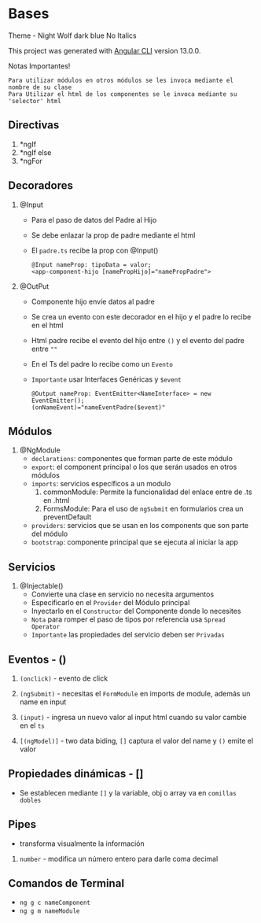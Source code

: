 # Bases

Theme  - Night Wolf dark blue No Italics

This project was generated with [Angular CLI](https://github.com/angular/angular-cli) version 13.0.0.

Notas Importantes!

    Para utilizar módulos en otros módulos se les invoca mediante el nombre de su clase
    Para Utilizar el html de los componentes se le invoca mediante su 'selector' html

## Directivas

1. *ngIf
2. *ngIf else
3. *ngFor

## Decoradores

1. @Input
    - Para el paso de datos del Padre al Hijo
    - Se debe enlazar la prop de padre mediante el html
    - El `padre.ts` recibe la prop con @Input()

          @Input nameProp: tipoData = valor;
          <app-component-hijo [namePropHijo]="namePropPadre">

2. @OutPut
    - Componente hijo envíe datos al padre
    - Se crea un evento con este decorador en el hijo y el padre lo recibe en el html
    - Html padre recibe el evento del hijo entre `()` y el evento del padre entre `""`
    - En el Ts del padre lo recibe como un `Evento`
    - `Importante` usar Interfaces Genéricas y `$event`
  
          @Output nameProp: EventEmitter<NameInterface> = new EventEmitter();
          (onNameEvent)="nameEventPadre($event)"

## Módulos

1. @NgModule
    - `declarations`: componentes que forman parte de este módulo
    - `export`: el component principal o los que serán usados en otros módulos
    - `imports`: servicios específicos a un modulo
      1. commonModule: Permite la funcionalidad del enlace entre de .ts en .html
      2. FormsModule: Para el uso de `ngSubmit` en formularios crea un preventDefault
    - `providers`: servicios que se usan en los components que son parte del módulo
    - `bootstrap`: componente principal que se ejecuta al iniciar la app

## Servicios

1. @Injectable()
    - Convierte una clase en servicio no necesita argumentos
    - Especificarlo en el `Provider` del Módulo principal
    - Inyectarlo en el `Constructor` del Componente donde lo necesites
    - `Nota` para romper el paso de tipos por referencia usa `Spread Operator`
    - `Importante` las propiedades del servicio deben ser `Privadas`

## Eventos - ()

1. `(onclick)` - evento de click

2. `(ngSubmit)` - necesitas el `FormModule` en imports de module, además un name en input

3. `(input)` - ingresa un nuevo valor al input html cuando su valor cambie en el `ts`
  
4. `[(ngModel)]` - two data biding, `[]` captura el valor del name y `()` emite el valor

## Propiedades dinámicas - []

- Se establecen mediante `[]` y la variable, obj o array va en `comillas dobles`

## Pipes

- transforma visualmente la información

1. `number` - modifica un número entero para darle coma decimal

## Comandos de Terminal

- `ng g c nameComponent`
- `ng g m nameModule`
